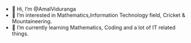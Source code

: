 - 👋 Hi, I’m @AmalViduranga
- 👀 I’m interested in Mathematics,Information Technology field, Cricket & Mountaineering.
- 🌱 I’m currently learning Mathematics, Coding and a lot of IT related things.

<!---
AmalViduranga/AmalViduranga is a ✨ special ✨ repository because its `README.md` (this file) appears on your GitHub profile.
You can click the Preview link to take a look at your changes.
--->
